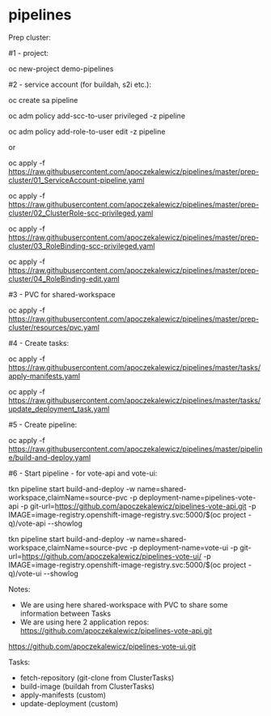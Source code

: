 # pipelines

Prep cluster:

#1 - project:

oc new-project demo-pipelines

#2 - service account (for buildah, s2i etc.):

oc create sa pipeline

oc adm policy add-scc-to-user privileged -z pipeline

oc adm policy add-role-to-user edit -z pipeline

or

oc apply -f https://raw.githubusercontent.com/apoczekalewicz/pipelines/master/prep-cluster/01_ServiceAccount-pipeline.yaml

oc apply -f https://raw.githubusercontent.com/apoczekalewicz/pipelines/master/prep-cluster/02_ClusterRole-scc-privileged.yaml

oc apply -f https://raw.githubusercontent.com/apoczekalewicz/pipelines/master/prep-cluster/03_RoleBinding-scc-privileged.yaml

oc apply -f https://raw.githubusercontent.com/apoczekalewicz/pipelines/master/prep-cluster/04_RoleBinding-edit.yaml

#3 - PVC for shared-workspace

oc apply -f https://raw.githubusercontent.com/apoczekalewicz/pipelines/master/prep-cluster/resources/pvc.yaml

#4 - Create tasks:

oc apply -f https://raw.githubusercontent.com/apoczekalewicz/pipelines/master/tasks/apply-manifests.yaml

oc apply -f https://raw.githubusercontent.com/apoczekalewicz/pipelines/master/tasks/update_deployment_task.yaml

#5 - Create pipeline:

oc apply -f https://raw.githubusercontent.com/apoczekalewicz/pipelines/master/pipeline/build-and-deploy.yaml

#6 - Start pipeline - for vote-api and vote-ui:

tkn pipeline start build-and-deploy -w name=shared-workspace,claimName=source-pvc -p deployment-name=pipelines-vote-api -p git-url=https://github.com/apoczekalewicz/pipelines-vote-api.git -p IMAGE=image-registry.openshift-image-registry.svc:5000/$(oc project -q)/vote-api --showlog

tkn pipeline start build-and-deploy -w name=shared-workspace,claimName=source-pvc -p deployment-name=vote-ui -p git-url=https://github.com/apoczekalewicz/pipelines-vote-ui/ -p IMAGE=image-registry.openshift-image-registry.svc:5000/$(oc project -q)/vote-ui --showlog

Notes:
- We are using here shared-workspace with PVC to share some information between Tasks
- We are using here 2 application repos:
https://github.com/apoczekalewicz/pipelines-vote-api.git

https://github.com/apoczekalewicz/pipelines-vote-ui.git


Tasks:
- fetch-repository (git-clone from ClusterTasks)
- build-image (buildah from ClusterTasks)
- apply-manifests (custom)
- update-deployment (custom)
